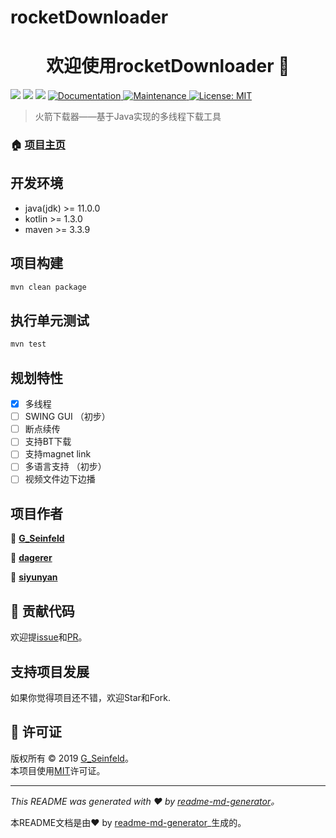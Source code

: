 # rocketDownloader



<h1 align="center">欢迎使用rocketDownloader 👋</h1>
<p>
  <img src="https://img.shields.io/badge/version-0.1.0-blue.svg?cacheSeconds=2592000" />
  <img src="https://img.shields.io/badge/java-%3E%3D11.0.0-blue.svg" />
  <img src="https://img.shields.io/badge/kotlin-%3E%3D1.3.0-blue.svg" />
  <a href="https://github.com/lhing17/rocketDownloader#readme">
    <img alt="Documentation" src="https://img.shields.io/badge/documentation-yes-brightgreen.svg" target="_blank" />
  </a>
  <a href="https://github.com/lhing17/rocketDownloader/graphs/commit-activity">
    <img alt="Maintenance" src="https://img.shields.io/badge/Maintained%3F-yes-green.svg" target="_blank" />
  </a>
  <a href="https://github.com/lhing17/rocketDownloader/blob/master/LICENSE">
    <img alt="License: MIT" src="https://img.shields.io/badge/License-MIT-yellow.svg" target="_blank" />
  </a>
</p>

> 火箭下载器——基于Java实现的多线程下载工具

### 🏠 [项目主页](https://github.com/lhing17/rocketDownloader)

## 开发环境

- java(jdk) &gt;= 11.0.0
- kotlin &gt;= 1.3.0
- maven &gt;= 3.3.9

## 项目构建

```sh
mvn clean package
```

## 执行单元测试

```sh
mvn test
```

## 规划特性
- [x] 多线程
- [ ] SWING GUI （初步）
- [ ] 断点续传
- [ ] 支持BT下载
- [ ] 支持magnet link
- [ ] 多语言支持 （初步）
- [ ] 视频文件边下边播 

## 项目作者

👤 [**G_Seinfeld**](https://github.com/lhing17)

👤 [**dagerer**](https://github.com/dagerer)

👤 [**siyunyan**](https://github.com/siyunyan)
 

## 🤝 贡献代码

欢迎提[issue](https://github.com/lhing17/rocketDownloader/issues)和[PR](https://github.com/lhing17/rocketDownloader/pulls)。

## 支持项目发展

如果你觉得项目还不错，欢迎Star和Fork.

## 📝 许可证

版权所有 © 2019 [G_Seinfeld](https://github.com/lhing17)。<br />
本项目使用[MIT](https://github.com/lhing17/rocketDownloader/blob/master/LICENSE)许可证。

***
_This README was generated with ❤️ by [readme-md-generator](https://github.com/kefranabg/readme-md-generator)。_

本README文档是由❤️ by [readme-md-generator](https://github.com/kefranabg/readme-md-generator)_生成的。
